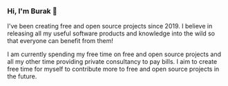 ### Hi, I'm Burak 👋

I've been creating free and open source projects since 2019. I believe in releasing all my useful software products and knowledge into the wild so that everyone can benefit from them!


I am currently spending my free time on free and open source projects and all my other time providing private consultancy to pay bills. I aim to create free time for myself to contribute more to free and open source projects in the future.
